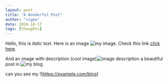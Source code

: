 ```yaml
---
layout: post
title: "A Wonderful Post"
author: "sigma"
date: 2024-10-17
tags: [thoughts]
---
```

Hello, this is *italic text*. Here is an image <img src="https:*example.com/image.jpg" alt="my image" />. Check this link <a href="https:*example.com">click here</a>.

And an image with description (cool image)<img src="https://example.com/image.jpg" alt="image description" />
a beautiful post in <img src="https://example.com/blog" alt="my blog" />

can you see my ![https://example.com/blog]
